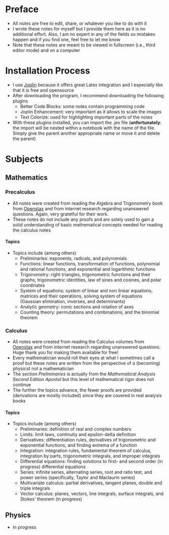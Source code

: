 # Preface
- All notes are free to edit, share, or whatever you like to do with it
- I wrote these notes for myself but I provide them here as it is no additional effort. Also, I am no expert in any of the fields so mistakes happen and if you find one, feel free to let me know
- Note that these notes are meant to be viewed in fullscreen (i.e., third editor mode) and on a computer
# Installation Process 
- I use [Joplin](https://joplinapp.org/) because it offers great Latex integration and I especially like that it is free and opensource
- After downloading the program, I recommend downloading the following plugins
  - Better Code Blocks: some notes contain programming code
  - Joplin Enhancement: very important as it allows to scale the images 
  - Text Colorize: used for highlighting important parts of the notes
- With these plugins installed, you can import the .jex file (**unfortunately**: the import will be nested within a notebook with the name of the file. Simply give the parent another appropriate name or move it and delete the parent)
# Subjects
## Mathematics
### Precalculus
- All notes were created from reading the Algebra and Trigonometry book from [Openstax](https://openstax.org/subjects/math) and from internet research regarding unanswered questions. Again, very gratetful for their work.
- These notes do not include any proofs and are solely used to gain a solid understanding of basic mathematical concepts needed for reading the calculus notes
#### Topics
- Topics include (among others)
  - Preliminaries: exponents, radicals, and polynomials
  - Functions: linear functions, transformation of functions, polynomial and rational functions, and exponential and logarithmic functions
  - Trigonometry: right triangles, trigonometric functions and their graphs, trigonometric identities, law of sines and cosines, and polar coordinates
  - System of equations: system of linear and non linear equations, matrices and their operations, solving system of equations (Gaussian elimination, inverses, and determinants)
  - Analytic geometry: conic sections and rotation of axes
  - Counting theory: permutations and combinations, and the binomial theorem
### Calculus
- All notes were created from reading the Calculus volumes from [Openstax](https://openstax.org/subjects/math) and from internet research regarding unanswered questions. Huge thank you for making them available for free!
- Every mathematician would roll their eyes at what I sometimes call a proof but these notes are written from the perspective of a (becoming) physicst not a mathematician
- The section _Preliminaries_ is actually from the _Mathematical Analysis Second Edition Apostol_ but this level of mathematical rigor does not continue
- The further the topics advance, the fewer proofs are provided (derivations are mostly included) since they are covered in real analysis books
#### Topics
- Topics include (among others)
  - Preliminaries: definition of real and complex numbers
  - Limits: limit laws, continuity and epsilon-delta definition
  - Derivatives: differentiation rules, derivatives of trigonometric and exponential functions, and finding extrema of a function
  - Integration: integration rules, fundamental theorem of calculus, integration by parts, trigonometric integrals, and improper integrals
  - Differential equations: finding solutions to first- and second order (in progress) differential equations
  - Series: infinite series, alternating series, root and ratio test, and power series (specifically, Taylor and Maclaurin series)
  - Multivariate calculus: partial derivatives, tangent planes, double and triple integrals
  - Vector calculus: planes, vectors, line integrals, surface integrals, and Stokes' theorem (in progress) 
## Physics
- In progress
